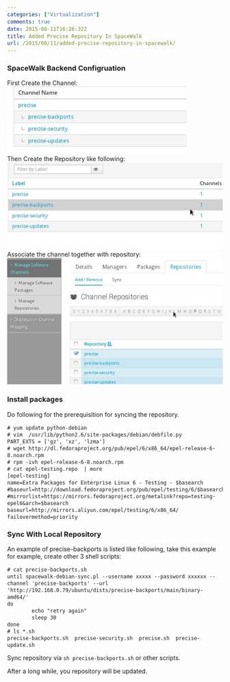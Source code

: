 ```yaml
---
categories: ["Virtualization"]
comments: true
date: 2015-08-11T16:26:32Z
title: Added Precise Repository In SpaceWalk
url: /2015/08/11/added-precise-repository-in-spacewalk/
---
```


### SpaceWalk Backend Configruation
First Create the Channel:    
![/images/2015_08_11_16_27_35_420x157.jpg](/images/2015_08_11_16_27_35_420x157.jpg)    
Then Create the Repository like following:    
![/images/2015_08_11_16_28_21_562x226.jpg](/images/2015_08_11_16_28_21_562x226.jpg)   
Associate the channel together with repository:    
![/images/2015_08_11_16_29_33_659x385.jpg](/images/2015_08_11_16_29_33_659x385.jpg)   
### Install packages
Do following for the prerequisition for syncing the repository.   

```
# yum update python-debian
# vim  /usr/lib/python2.6/site-packages/debian/debfile.py 
PART_EXTS = ['gz', 'xz', 'lzma']
# wget http://dl.fedoraproject.org/pub/epel/6/x86_64/epel-release-6-8.noarch.rpm
# rpm -ivh epel-release-6-8.noarch.rpm
# cat epel-testing.repo  | more
[epel-testing]
name=Extra Packages for Enterprise Linux 6 - Testing - $basearch
#baseurl=http://download.fedoraproject.org/pub/epel/testing/6/$basearch
#mirrorlist=https://mirrors.fedoraproject.org/metalink?repo=testing-epel6&arch=$basearch
baseurl=http://mirrors.aliyun.com/epel/testing/6/x86_64/
failovermethod=priority
```

### Sync With Local Repository
An example of precise-backports is listed like following, take this example for
example, create other 3 shell scripts:    

```
# cat precise-backports.sh
until spacewalk-debian-sync.pl --username xxxxx --password xxxxxx --channel 'precise-backports' --url 'http://192.168.0.79/ubuntu/dists/precise-backports/main/binary-amd64/'
do
        echo "retry again"
        sleep 30
done
# ls *.sh
precise-backports.sh  precise-security.sh  precise.sh  precise-update.sh
```
Sync repository via `sh precise-backports.sh` or other scripts.    

After a long while, you repository will be updated.     
